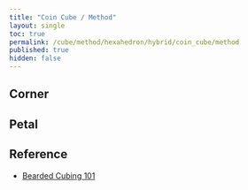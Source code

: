 ```yaml
---
title: "Coin Cube / Method"
layout: single
toc: true
permalink: /cube/method/hexahedron/hybrid/coin_cube/method
published: true
hidden: false
---
```


<head>
  <base target="_blank">
</head>



## Corner



## Petal



## Reference

- [Bearded Cubing 101](https://youtu.be/FhW1hwVpGpU)
